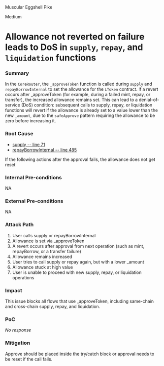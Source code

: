 Muscular Eggshell Pike

Medium

# Allowance not reverted on failure leads to DoS in `supply`, `repay`, and `liquidation` functions

### Summary

In the `CoreRouter`, the `_approveToken` function is called during `supply` and `repayBorrowInternal` to set the allowance for the `LToken` contract. If a revert occurs after _approveToken (for example, during a failed mint, repay, or transfer), the increased allowance remains set. This can lead to a denial-of-service (DoS) condition: subsequent calls to supply, repay, or liquidation functions will revert if the allowance is already set to a value lower than the new `_amount`, due to the `safeApprove` pattern requiring the allowance to be zero before increasing it.

### Root Cause

- [supply -- line 71](https://github.com/sherlock-audit/2025-05-lend-audit-contest/blob/main/Lend-V2/src/LayerZero/CoreRouter.sol#L71)
- [repayBorrowInternal -- line 485](https://github.com/sherlock-audit/2025-05-lend-audit-contest/blob/main/Lend-V2/src/LayerZero/CoreRouter.sol#L485)

If the following actions after the approval fails, the allowance does not get reset

### Internal Pre-conditions

NA

### External Pre-conditions

NA

### Attack Path

1. User calls supply or repayBorrowInternal
2. Allowance is set via _approveToken
3. A revert occurs after approval from next operation (such as mint, repayBorrow, or a transfer failure) 
4. Allowance remains increased
5. User tries to call supply or repay again, but with a lower _amount 
6. Allowance stuck at high value
7. User is unable to proceed with new supply, repay, or liquidation operations 

### Impact

This issue blocks all flows that use _approveToken, including same-chain and cross-chain supply, repay, and liquidation.

### PoC

_No response_

### Mitigation

Approve should be placed inside the try/catch block or approval needs to be reset if the call fails.